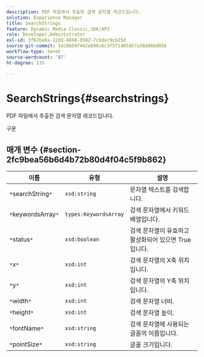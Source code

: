 ```yaml
---
description: PDF 파일에서 추출한 검색 문자열 레코드입니다.
solution: Experience Manager
title: SearchStrings
feature: Dynamic Media Classic,SDK/API
role: Developer,Administrator
exl-id: 3f67ba8a-12dd-4698-9502-7cbdec9cb25d
source-git-commit: 1ec8b59f442eb96c6c3f5f1405d57a38a86bd056
workflow-type: tm+mt
source-wordcount: '87'
ht-degree: 11%

---
```


# SearchStrings{#searchstrings}

PDF 파일에서 추출한 검색 문자열 레코드입니다.

구문

## 매개 변수 {#section-2fc9bea56b6d4b72b80d4f04c5f9b862}

| 이름 | 유형 | 설명 |
|---|---|---|
| `*`searchString`*` | `xsd:string` | 문자열 텍스트를 검색합니다. |
| `*`keywordsArray`*` | `types:KeywordsArray` | 검색 문자열에서 키워드 배열입니다. |
| `*`status`*` | `xsd:boolean` | 검색 문자열이 유효하고 활성화되어 있으면 True입니다. |
| `*`x`*` | `xsd:int` | 검색 문자열의 X축 위치입니다. |
| `*`y`*` | `xsd:int` | 검색 문자열의 Y축 위치입니다. |
| `*`width`*` | `xsd:int` | 검색 문자열 너비. |
| `*`height`*` | `xsd:int` | 검색 문자열 높이. |
| `*`fontName`*` | `xsd:string` | 검색 문자열에 사용되는 글꼴의 이름입니다. |
| `*`pointSize`*` | `xsd:string` | 글꼴 크기입니다. |
